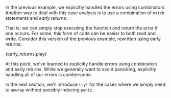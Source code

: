 In the previous example, we explicitly handled the errors using combinators.
Another way to deal with this case analysis is to use a combination of
`match` statements and *early returns*.

That is, we can simply stop executing the function and return the error if
one occurs. For some, this form of code can be easier to both read and
write. Consider this version of the previous example, rewritten using early returns:

{early_returns.play}

At this point, we've learned to explicitly handle errors using combinators
and early returns. While we generally want to avoid panicking, explicitly
handling all of our errors is cumbersome.

In the next section, we'll introduce `try!` for the cases where we simply
need to `unwrap` without possibly inducing `panic`.
